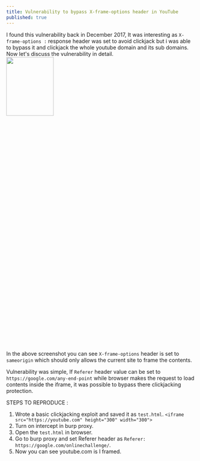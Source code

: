 ```yaml
---
title: Vulnerability to bypass X-frame-options header in YouTube
published: true
---
```


I found this vulnerability back in December 2017, It was interesting as `X-frame-options :` response header was set to avoid clickjack but i was able to bypass it and clickjack the whole youtube domain and its sub domains. Now let's discuss the vulnerability in detail.
<br>
<img src="https://spidersec.ninja/postimg/p1/img1.png" height="20%" width="50%">
<br>
In the above screenshot you can see `X-frame-options` header is set to `sameorigin` which should only allows the current site to frame the contents.

Vulnerability was simple, If `Referer` header value can be set to `https://google.com/any-end-point` while browser makes the request to load contents inside the iframe, it was possible to bypass there clickjacking protection.

STEPS TO REPRODUCE :

1. Wrote a basic clickjacking exploit and saved it as `test.html`.
`<iframe src="https://youtube.com" height="300" width="300">`
2. Turn on intercept in burp proxy.
3. Open the `test.html` in browser.
4. Go to burp proxy and set Referer header as `Referer: https://google.com/onlinechallenge/`.
5. Now you can see youtube.com is I framed.
